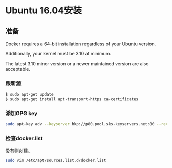 # Ubuntu 16.04安装
## 准备
Docker requires a 64-bit installation regardless of your Ubuntu version. 

Additionally, your kernel must be 3.10 at minimum. 

The latest 3.10 minor version or a newer maintained version are also acceptable.
### 跟新源
```bash
$ sudo apt-get update
$ sudo apt-get install apt-transport-https ca-certificates
```

### 添加GPG key
```bash
sudo apt-key adv --keyserver hkp://p80.pool.sks-keyservers.net:80 --recv-keys 58118E89F3A912897C070ADBF76221572C52609D
```

### 检查docker.list
没有则创建。
```bash
sudo vim /etc/apt/sources.list.d/docker.list 
```



